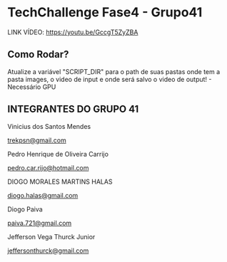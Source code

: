 # TechChallenge Fase4 - Grupo41

LINK VÍDEO: https://youtu.be/GccgT5ZyZBA

## Como Rodar?
Atualize a variável "SCRIPT_DIR" para o path de suas pastas onde tem a pasta images, o video de input e onde será salvo o video de output! - Necessário GPU

## INTEGRANTES DO GRUPO 41

Vinicius dos Santos Mendes

trekpsn@gmail.com

Pedro Henrique de Oliveira Carrijo

pedro.car.rijo@hotmail.com

DIOGO MORALES MARTINS HALAS

diogo.halas@gmail.com

Diogo Paiva

paiva.721@gmail.com

Jefferson Vega Thurck Junior

jeffersonthurck@gmail.com
